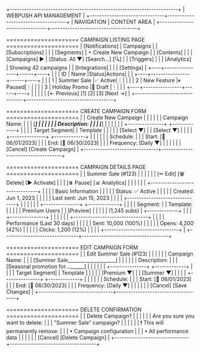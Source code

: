 +----------------------------------------------------------------------+
|                      WEBPUSH API MANAGEMENT                          |
+-------------------------------+------------------------------------+
| NAVIGATION                    |  CONTENT AREA                       |
+-------------------------------+------------------------------------+

===================== CAMPAIGN LISTING PAGE =====================
| [Notifications]               |  Campaigns                          |
| [Subscriptions]               |                                    |
| [Segments]                    |  + Create New Campaign              |
| [Contents]                    |                                    |
| [Campaigns] ►                 |  [Status: All ▼] [Search...] [🔍]   |
| [Triggers]                    |                                    |
| [Analytics]                   |  Showing 42 campaigns               |
| [Integrations]                |                                    |
| [Settings]                    |  +----+----------------+------+----+
|                               |  | ID | Name           |Status|Actions|
|                               |  +----+----------------+------+----+
|                               |  | 1  | Summer Sale    |✅ Active|⋮|
|                               |  | 2  | New Feature    |⏸ Paused|⋮|
|                               |  | 3  | Holiday Promo  |📝 Draft |⋮|
|                               |  +----+----------------+------+----+
|                               |                                    |
|                               |  [← Previous] [1] [2] [3] [Next →] |
+-------------------------------+------------------------------------+

===================== CREATE CAMPAIGN FORM =====================
|                               |  Create New Campaign               |
|                               |                                    |
|                               |  Campaign Name:                    |
|                               |  [_______________________________] |
|                               |                                    |
|                               |  Description:                      |
|                               |  [_______________________________] |
|                               |                                    |
|                               |  +---------------+ +-------------+ |
|                               |  | Target Segment| | Template    | |
|                               |  | [Select ▼]    | | [Select ▼]  | |
|                               |  +---------------+ +-------------+ |
|                               |                                    |
|                               |  Schedule:                         |
|                               |  Start: [📅 06/01/2023]            |
|                               |  End:   [📅 06/30/2023]            |
|                               |  Frequency: [Daily ▼]              |
|                               |                                    |
|                               |  [Cancel]       [Create Campaign]  |
+-------------------------------+------------------------------------+

===================== CAMPAIGN DETAILS PAGE =====================
|                               |  Summer Sale (#123)                |
|                               |                                    |
|                               |  [✏ Edit] [🗑 Delete] [▶ Activate]  |
|                               |  [⏸ Pause] [📊 Analytics]          |
|                               |                                    |
|                               |  +-------------------------------+ |
|                               |  | Basic Information            | |
|                               |  | Status: ✅ Active            | |
|                               |  | Created: Jun 1, 2023         | |
|                               |  | Last sent: Jun 15, 2023      | |
|                               |  +-------------------------------+ |
|                               |                                    |
|                               |  +---------------+ +-------------+ |
|                               |  | Segment:      | | Template:   | |
|                               |  | Premium Users | | [Preview]   | |
|                               |  | (1,245 subs)  | +-------------+ |
|                               |  +---------------+                 |
|                               |                                    |
|                               |  +-------------------------------+ |
|                               |  | Performance (Last 30 days)   | |
|                               |  | Sent: 10,000 (100%)          | |
|                               |  | Opens: 4,200 (42%)           | |
|                               |  | Clicks: 1,200 (12%)          | |
|                               |  +-------------------------------+ |
+-------------------------------+------------------------------------+

===================== EDIT CAMPAIGN FORM =====================
|                               |  Edit Summer Sale (#123)           |
|                               |                                    |
|                               |  Campaign Name:                    |
|                               |  [Summer Sale____________________] |
|                               |                                    |
|                               |  Description:                      |
|                               |  [Seasonal promotion for...______] |
|                               |                                    |
|                               |  +---------------+ +-------------+ |
|                               |  | Target Segment| | Template    | |
|                               |  | [Premium ▼]   | | [Summer ▼]  | |
|                               |  +---------------+ +-------------+ |
|                               |                                    |
|                               |  Schedule:                         |
|                               |  Start: [📅 06/01/2023]            |
|                               |  End:   [📅 06/30/2023]            |
|                               |  Frequency: [Daily ▼]              |
|                               |                                    |
|                               |  [Cancel]       [Save Changes]     |
+-------------------------------+------------------------------------+

===================== DELETE CONFIRMATION =====================
|                               |  Delete Campaign?                  |
|                               |                                    |
|                               |  Are you sure you want to delete:  |
|                               |  "Summer Sale" campaign?           |
|                               |                                    |
|                               |  ❗ This will permanently remove:   |
|                               |  • Campaign configuration          |
|                               |  • All performance data            |
|                               |                                    |
|                               |  [Cancel]       [Delete Campaign]  |
+-------------------------------+------------------------------------+